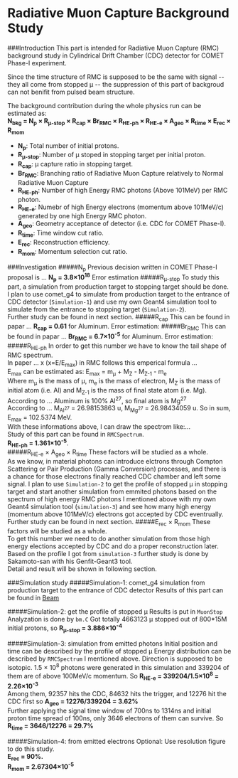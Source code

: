 Radiative Muon Capture Background Study 
===

###Introduction
This part is intended for Radiative Muon Capture (RMC) background study in Cylindrical Drift Chamber (CDC) detector for COMET Phase-I experiment.  

Since the time structure of RMC is supposed to be the same with signal -- they all come from stopped &mu; -- the suppression of this part of backgroud can not benifit from pulsed beam structure.  

The background contribution during the whole physics run can be estimated as:  
**N<sub>bkg</sub> = N<sub>p</sub> &times; R<sub>&mu;-stop</sub> &times; R<sub>cap</sub> &times; Br<sub>RMC</sub> &times; R<sub>HE-ph</sub> &times; R<sub>HE-e</sub> &times; A<sub>geo</sub> &times; R<sub>time</sub> &times; E<sub>rec</sub> &times; R<sub>mom</sub>**

*	**N<sub>p</sub>**: Total number of initial protons.
*	**R<sub>&mu;-stop</sub>**: Number of &mu; stoped in stopping target per initial proton.
*	**R<sub>cap</sub>**: &mu; capture ratio in stopping target.
*	**Br<sub>RMC</sub>**: Branching ratio of Radiative Muon Capture relatively to Normal Radiative Muon Capture
*	**R<sub>HE-ph</sub>**: Number of high Energy RMC photons (Above 101MeV) per RMC photon.
*	**R<sub>HE-e</sub>**: Numebr of high Energy electrons (momentum above 101MeV/c) generated by one high Energy RMC photon.
*	**A<sub>geo</sub>**: Geometry acceptance of detector (i.e. CDC for COMET Phase-I).
*	**R<sub>time</sub>**: Time window cut ratio.
*	**E<sub>rec</sub>**: Reconstruction efficiency.
*	**R<sub>mom</sub>**: Momentum selection cut ratio.

###Investigation
#####N<sub>p</sub>
Previous decision written in COMET Phase-I proposal is ...
**N<sub>p</sub> = 3.8&times;10<sup>18</sup>**
Error estimation
#####R<sub>&mu;-stop</sub>
To study this part, a simulation from production target to stopping target should be done.  
I plan to use comet_g4 to simulate from production target to the entrance of CDC detector (``Simulation-1``) and use my own Geant4 simulation tool to simulate from the entrance to stopping target (``Simulation-2``).  
Further study can be found in next section.
#####R<sub>cap</sub>
This can be found in papar ... **R<sub>cap</sub> = 0.61** for Aluminum.
Error estimation:
#####Br<sub>RMC</sub>
This can be found in papar ... **Br<sub>RMC</sub> = 6.7&times;10<sup>-5</sup>** for Aluminum.
Error estimation:
#####R<sub>HE-ph</sub>
In order to get this number we have to know the tail shape of RMC spectrum.  
In paper ... x (x=E/E<sub>max</sub>) in RMC follows this emperical formula ...  
E<sub>max</sub> can be estimated as: E<sub>max</sub> = m<sub>&mu;</sub> + M<sub>Z</sub> - M<sub>Z-1</sub> - m<sub>e</sub>  
Where m<sub>&mu;</sub> is the mass of &mu;, m<sub>e</sub> is the mass of electron, M<sub>Z</sub> is the mass of initial atom (i.e. Al) and M<sub>Z-1</sub> is the mass of final state atom (i.e. Mg).  
According to ... Aluminum is 100% Al<sup>27</sup>, so final atom is Mg<sup>27</sup>  
According to ... M<sub>Al<sup>27</sup></sub> = 26.98153863 u, M<sub>Mg<sup>27</sup></sub> = 26.98434059 u.
So in sum, E<sub>max</sub> = 102.5374 MeV.  
With these informations above, I can draw the spectrom like:...  
Study of this part can be found in ``RMCSpectrum``.  
**R<sub>HE-ph</sub> = 1.361&times;10<sup>-5</sup>**.  
#####R<sub>HE-e</sub> &times; A<sub>geo</sub> &times; R<sub>time</sub>
These factors will be studied as a whole.  
As we know, in material photons can introduce elctrons through Compton Scattering or Pair Production (Gamma Conversion) processes, and there is a chance for those electrons finally reached CDC chamber and left some signal.
I plan to use ``Simulation-2`` to get the profile of stopped &mu; in stopping target and start another simulation from emmited photons based on the spectrum of high energy RMC photons I mentioned above with my own Geant4 simulation tool (``simulation-3``) and see how many high energy (momentum above 101MeV/c) electrons got accepted by CDC eventrually.  
Further study can be found in next section.
#####E<sub>rec</sub> &times; R<sub>mom</sub>
These factors will be studied as a whole.  
To get this number we need to do another simulation from those high energy elections accepted by CDC and do a proper reconstruction later.  
Based on the profile I got from ``simulation-3`` further study is done by Sakamoto-san with his Genfit-Geant3 tool.  
Detail and result will be shown in following section.

###Simulation study
#####Simulation-1: comet_g4 simulation from production target to the entrance of CDC detector
Results of this part can be found in [Beam](https://github.com/wuchen1106/MyStudies/tree/master/Beam)

#####Simulation-2: get the profile of stopped &mu;
Results is put in ``MuonStop``
Analyzation is done by ``bm.C``
Got totally 4663123 &mu; stopped out of 800*15M initial protons, so **R<sub>&mu;-stop</sub> = 3.886&times;10<sup>-4</sup>**

#####Simulation-3: simulation from emitted photons
Initial position and time can be described by the profile of stopped &mu;
Energy distribution can be described by ``RMCSpectrum`` I mentioned above.
Direction is supposed to be isotopic.
1.5 &times; 10<sup>8</sup> photons were generated in this simulation and 339204 of them are of above 100MeV/c momentum.
So **R<sub>HE-e</sub> = 339204/1.5&times;10<sup>8</sup> = 2.26&times;10<sup>-3</sup>**  
Among them, 92357 hits the CDC, 84632 hits the trigger, and 12276 hit the CDC first so **A<sub>geo</sub> = 12276/339204 = 3.62%**  
Further applying the signal time window of 700ns to 1314ns and initial proton time spread of 100ns, only 3646 electrons of them can survive.
So **R<sub>time</sub> = 3646/12276 = 29.7%**

#####Simulation-4: from emitted electrons
Optional: Use resolution figure to do this study.  
**E<sub>rec</sub> = 90%.**  
**R<sub>mom</sub> = 2.67304&times;10<sup>-5</sup>**
